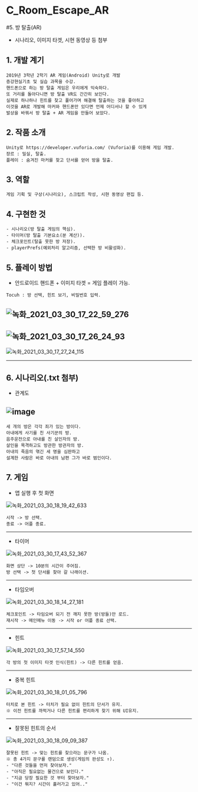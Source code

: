 # C_Room_Escape_AR
#5. 방 탈출(AR)

- 시나리오, 이미지 타겟, 시현 동영상 등 첨부

## 1. 개발 계기

```
2019년 3학년 2학기 AR 게임(Android) Unity로 개발
증강현실기초 및 실습 과목을 수강.
핸드폰으로 하는 방 탈출 게임은 우리에게 익숙하다.
또 거리를 돌아다니면 방 탈출 VR도 간간히 보인다.
실제로 하나하나 힌트를 찾고 풀어가며 해결해 탈출하는 것을 좋아하고
이것을 AR로 개발해 마커와 핸드폰만 있다면 언제 어디서나 할 수 있게
발상을 바꿔서 방 탈출 + AR 게임을 만들어 보았다.
```

## 2. 작품 소개

```
Unity로 https://developer.vuforia.com/ (Vuforia)를 이용해 게임 개발.
장르 : 밀실, 탈출.
플레이 : 숨겨진 마커를 찾고 단서를 얻어 방을 탈출. 
```

## 3. 역할

```
게임 기획 및 구상(시나리오), 스크립트 작성, 시현 동영상 편집 등.
```

## 4. 구현한 것

```
- 시나리오(방 탈출 게임의 핵심).
- 타이머(방 탈출 기본요소(분 계산)).
- 체크포인트(탈출 못한 방 저장).
- playerPrefs(예외처리 알고리즘, 선택한 방 비활성화).
```

## 5. 플레이 방법

- 안드로이드 핸드폰 + 이미지 타겟 = 게임 플레이 가능.

```
Tocuh : 방 선택, 힌트 보기, 비밀번호 입력.
```

![녹화_2021_03_30_17_22_59_276](https://user-images.githubusercontent.com/81169838/112957722-ad09b980-917c-11eb-8a9e-868067540922.gif)
--------------------------------------------------------------------------------------------------------------------------------------------------------------------------------
![녹화_2021_03_30_17_26_24_93](https://user-images.githubusercontent.com/81169838/112958133-1db0d600-917d-11eb-99a9-36b3701c8bc4.gif)
--------------------------------------------------------------------------------------------------------------------------------------------------------------------------------
![녹화_2021_03_30_17_27_24_115](https://user-images.githubusercontent.com/81169838/112958268-41741c00-917d-11eb-8118-4eb44c82ed24.gif)

--------------------------------------------------------------------------------------------------------------------------------------------------------------------------------

## 6. 시나리오(.txt 첨부)

- 관계도

![image](https://user-images.githubusercontent.com/81169838/112958561-8f891f80-917d-11eb-9adb-bb1f8ce49535.png)
--------------------------------------------------------------------------------------------------------------------------------------------------------------------------------

```
세 개의 방은 각각 죄가 있는 방이다.
아내에게 사기를 친 사기꾼의 방.
음주운전으로 아내를 친 살인자의 방.
살인을 목격하고도 방관한 방관자의 방.
아내의 죽음의 엮긴 세 명을 심판하고
설계한 사람은 바로 아내의 남편 그가 바로 범인이다.
```

## 7. 게임

- 앱 실행 후 첫 화면

![녹화_2021_03_30_18_19_42_633](https://user-images.githubusercontent.com/81169838/112965771-88b1db00-9184-11eb-8b55-2bd349a3cdc8.gif)

```
시작 -> 방 선택.
종료 -> 어플 종료.
```
--------------------------------------------------------------------------------------------------------------------------------------------------------------------------------
- 타이머

![녹화_2021_03_30_17_43_52_367](https://user-images.githubusercontent.com/81169838/112960622-8e58f200-917f-11eb-816c-ae9c4209e0f6.gif)

```
화면 상단 -> 10분의 시간이 주어짐.
방 선택 -> 첫 단서를 찾아 갈 나래이션.
```
--------------------------------------------------------------------------------------------------------------------------------------------------------------------------------
- 타임오버

![녹화_2021_03_30_18_14_27_181](https://user-images.githubusercontent.com/81169838/112965097-e85bb680-9183-11eb-931b-5316018b62aa.gif)
```
체크포인트 -> 타임오버 되기 전 깨지 못한 방(방들)만 로드.
재시작 -> 메인메뉴 이동 -> 시작 or 어플 종료 선택.
```
--------------------------------------------------------------------------------------------------------------------------------------------------------------------------------

- 힌트

![녹화_2021_03_30_17_57_14_550](https://user-images.githubusercontent.com/81169838/112962523-6d919c00-9181-11eb-836c-47974530007d.gif)

```
각 방의 첫 이미지 타겟 인식(힌트) -> 다른 힌트를 얻음. 
```
--------------------------------------------------------------------------------------------------------------------------------------------------------------------------------
- 중복 힌트

![녹화_2021_03_30_18_01_05_796](https://user-images.githubusercontent.com/81169838/112963035-f0b2f200-9181-11eb-8e90-a4cdf4ef3274.gif)

```
터치로 본 힌트 -> 터치가 필요 없이 힌트의 단서가 유지.
※ 이전 힌트를 까먹거나 다른 힌트를 편리하게 찾기 위해 UI유지.
```
--------------------------------------------------------------------------------------------------------------------------------------------------------------------------------
- 잘못된 힌트의 순서

![녹화_2021_03_30_18_09_09_387](https://user-images.githubusercontent.com/81169838/112964183-0d035e80-9183-11eb-8d82-2d492ce18c04.gif)

```
잘못된 힌트 -> 맞는 힌트를 찾으라는 문구가 나옴.
※ 총 4가지 문구를 랜덤으로 생성(게임의 완성도 ↑).
- "다른 것들을 먼저 찾아보자."
- "아직은 필요없는 물건으로 보인다."
- "지금 당장 필요한 것 부터 찾아보자."
- "이건 뭐지? 시간이 흘러가고 있어.."
```

